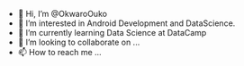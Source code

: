 - 👋 Hi, I’m @OkwaroOuko
- 👀 I’m interested in Android Development and DataScience.
- 🌱 I’m currently learning Data Science at DataCamp
- 💞️ I’m looking to collaborate on ...
- 📫 How to reach me ...

<!---
OkwaroOuko/OkwaroOuko is a ✨ special ✨ repository because its `README.md` (this file) appears on your GitHub profile.
You can click the Preview link to take a look at your changes.
--->
